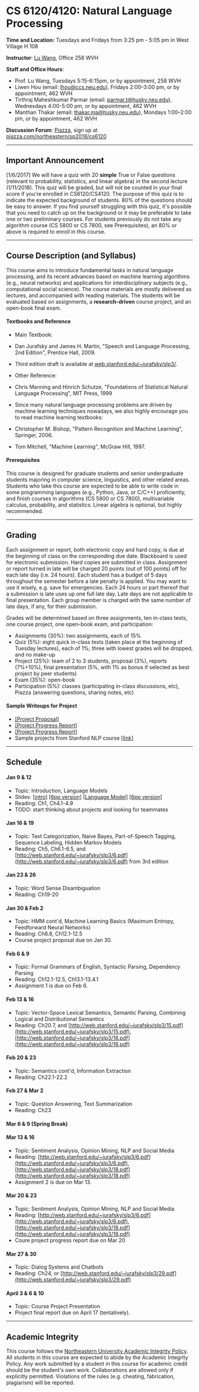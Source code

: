 # CS 6120/4120: Natural Language Processing

**Time and Location:** Tuesdays and Fridays from 3:25 pm - 5:05 pm in West Village H 108

**Instructor**: [Lu Wang](http://www.ccs.neu.edu/home/luwang/), Office 258 WVH

**Staff and Office Hours**: 

* Prof. Lu Wang, Tuesdays 5:15-6:15pm, or by appointment, 258 WVH
* Liwen Hou (email: lhou@ccs.neu.edu), Fridays 2:00–3:00 pm, or by appointment, 462 WVH
* Tirthraj Maheshkumar Parmar (email: parmar.t@husky.neu.edu), Wednesdays 4:00-5:00 pm, or by appointment, 462 WVH
* Manthan Thakar (email: thakar.ma@husky.neu.edu), Mondays 1:00–2:00 pm, or by appointment, 462 WVH

**Discussion Forum**: [Piazza](http://piazza.com/northeastern/sp2018/cs6120/home), sign up at [piazza.com/northeastern/sp2018/cs6120](http://piazza.com/northeastern/sp2018/cs6120)

_______
## Important Announcement
[1/6/2017] We will have a quiz with 20 **simple** True or False questions (relevant to probability, statistics, and linear algebra) in the second lecture (1/11/2018). This quiz will be graded, but will not be counted in your final score if you're enrolled in CS6120/CS4120. The purpose of this quiz is to indicate the expected background of students. 80% of the questions should be easy to answer. If you find yourself struggling with this quiz, it's possible that you need to catch up on the background or it may be preferable to take one or two preliminary courses. For students previously do not take any algorithm course (CS 5800 or CS 7800, see Prerequisites), an 80% or above is required to enroll in this course.

_______
## Course Description (and Syllabus)
This course aims to introduce fundamental tasks in natural language processing, and its recent advances based on machine learning algorithms (e.g., neural networks) and applications for interdisciplinary subjects (e.g., computational social science). The course materials are mostly delivered as lectures, and accompanied with reading materials. The students will be evaluated based on assignments, a **research-driven** course project, and an open-book final exam.

#### Textbooks and Reference
* Main Textbook:
 * Dan Jurafsky and James H. Martin, "Speech and Language Processing, 2nd Edition", Prentice Hall, 2009.
 * Third edition draft is available at [web.stanford.edu/~jurafsky/slp3/](http://web.stanford.edu/~jurafsky/slp3/).
 
* Other Reference: 
 * Chris Manning and Hinrich Schutze, "Foundations of Statistical Natural Language Processing", MIT Press, 1999
 
* Since many natural language processing problems are driven by machine learning techniques nowadays, we also highly encourage you to read machine learning textbooks:
 * Christopher M. Bishop, "Pattern Recognition and Machine Learning", Springer, 2006.
 * Tom Mitchell, "Machine Learning", McGraw Hill, 1997.
 
#### Prerequisites
This course is designed for graduate students and senior undergraduate students majoring in computer science, linguistics, and other related areas. Students who take this course are expected to be able to write code in some programming languages (e.g., Python, Java, or C/C++) proficiently, and finish courses in algorithms (CS 5800 or CS 7800), multivariable calculus, probability, and statistics. Linear algebra is optional, but highly recommended.

_______
## Grading
Each assignment or report, both electronic copy and hard copy, is due at the beginning of class on the corresponding due date. Blackboard is used for electronic submission. Hard copies are submitted in class. Assignment or report turned in late will be charged 20 points (out of 100 points) off for each late day (i.e. 24 hours). Each student has a budget of 5 days throughout the semester before a late penalty is applied. You may want to use it wisely, e.g. save for emergencies. Each 24 hours or part thereof that a submission is late uses up one full late day. Late days are not applicable to final presentation. Each group member is charged with the same number of late days, if any, for their submission.

Grades will be determined based on three assignments, ten in-class tests, one course project, one open-book exam, and participation:

* Assignments (30%): two assignments, each of 15%
* Quiz (5%): eight quick in-class tests (taken place at the beginning of Tuesday lectures), each of 1%; three with lowest grades will be dropped, and no make-up
* Project (25%): team of 2 to 3 students, proposal (3%), reports (7%+10%), final presentation (5%, with 1% as bonus if selected as best project by peer students)
* Exam (35%): open-book
* Participation (5%): classes (participating in-class discussions, etc), Piazza (answering questions, sharing notes, etc)
 
 #### Sample Writeups for Project
 * [[Project Proposal]](material_cs6120_sp18/project_proposal.pdf)
 * [[Project Progress Report]](material_cs6120_sp18/project_progress.pdf)
 * [[Project Progress Report]](material_cs6120_sp18/project_report.pdf)
 * Sample projects from Stanford NLP course [[link]](http://web.stanford.edu/class/cs224n/reports.html)
 
 
 
_______
## Schedule
#### Jan 9 & 12
* Topic: Introduction, Language Models
* Slides: [[intro]](slides_cs6120_sp18/introduction.pdf) [[6pp version]](slides_cs6120_sp18/introduction_6pp.pdf) [[Language Model]](slides_cs6120_sp18/lm.pdf) [[6pp version]](cs6120_sp2018/slides_cs6120_sp18/lm_6pp.pdf)
* Reading: Ch1, Ch4.1-4.9 
* TODO: start thinking about projects and looking for teammates

#### Jan 16 & 19
* Topic: Text Categorization, Naive Bayes, Part-of-Speech Tagging, Sequence Labeling, Hidden Markov Models
* Reading: Ch5, Ch6.1-6.5, and [http://web.stanford.edu/~jurafsky/slp3/6.pdf](http://web.stanford.edu/~jurafsky/slp3/6.pdf) from 3rd edition

#### Jan 23 & 26
* Topic: Word Sense Disambiguation
* Reading: Ch19-20


#### Jan 30 & Feb 2
* Topic: HMM cont'd, Machine Learning Basics (Maximum Entropy, Feedforward Neural Networks)
* Reading: Ch6.6, Ch12.1-12.5
* Course project proposal due on Jan 30.


#### Feb 6 & 9
* Topic: Formal Grammars of English, Syntactic Parsing, Dependency Parsing
* Reading: Ch12.1-12.5, Ch13.1-13.4.1
* Assignment 1 is due on Feb 6.


#### Feb 13 & 16
* Topic: Vector-Space Lexical Semantics, Semantic Parsing, Combining Logical and Distributional Semantics
* Reading: Ch20.7, and [http://web.stanford.edu/~jurafsky/slp3/15.pdf](http://web.stanford.edu/~jurafsky/slp3/15.pdf), [http://web.stanford.edu/~jurafsky/slp3/16.pdf](http://web.stanford.edu/~jurafsky/slp3/16.pdf)


#### Feb 20 & 23
* Topic: Semantics cont'd, Information Extraction
* Reading: Ch22.1-22.2


#### Feb 27 & Mar 2
* Topic: Question Answering, Text Summarization
* Reading: Ch23


#### Mar 6 & 9 (Spring Break)

#### Mar 13 & 16
* Topic: Sentiment Analysis, Opinion Mining, NLP and Social Media
* Reading: [http://web.stanford.edu/~jurafsky/slp3/6.pdf](http://web.stanford.edu/~jurafsky/slp3/6.pdf), [http://web.stanford.edu/~jurafsky/slp3/18.pdf](http://web.stanford.edu/~jurafsky/slp3/18.pdf)
* Assignment 2 is due on Mar 13.

#### Mar 20 & 23
* Topic: Sentiment Analysis, Opinion Mining, NLP and Social Media
* Reading: [http://web.stanford.edu/~jurafsky/slp3/6.pdf](http://web.stanford.edu/~jurafsky/slp3/6.pdf), [http://web.stanford.edu/~jurafsky/slp3/18.pdf](http://web.stanford.edu/~jurafsky/slp3/18.pdf)
* Coure project progress report due on Mar 20


#### Mar 27 & 30
* Topic: Dialog Systems and Chatbots
* Reading: Ch24, or [http://web.stanford.edu/~jurafsky/slp3/29.pdf](http://web.stanford.edu/~jurafsky/slp3/29.pdf)



#### April 3 & 6 & 10
* Topic: Course Project Presentation
* Project final report due on April 17 (tentatively).


_______
## Academic Integrity 
This course follows the [Northeastern University Academic Integrity Policy](http://www.northeastern.edu/osccr/academic-integrity-policy/). All students in this course are expected to abide by the Academic Integrity Policy. Any work submitted by a student in this course for academic credit should be the student's own work. Collaborations are allowed only if explicitly permitted. Violations of the rules (e.g. cheating, fabrication, plagiarism) will be reported.

